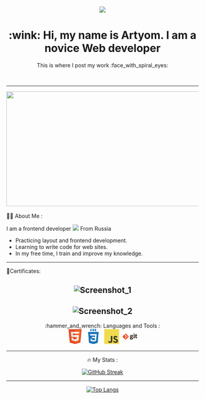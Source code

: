 ###
<div id="header" align="center">
  <img src="https://media4.giphy.com/media/11c7UUfN4eoHF6/giphy.gif" width="500"/>
</div>
<div id="text" align="center">
  <h1> :wink: Hi, my name is Artyom. I am a novice Web developer </h1>
  <p> This is where I post my work :face_with_spiral_eyes: </p>
  <img src="https://komarev.com/ghpvc/?username=DarcTorim&style=flat-square&color=blue" alt=""/>
</div>

---

 <div align="center">
  <img src="https://media4.giphy.com/media/bGgsc5mWoryfgKBx1u/giphy.gif" width="600" height="300"/>
  </div>

:man_technologist: About Me :
  
I am a frontend developer <img src="https://media.giphy.com/media/WUlplcMpOCEmTGBtBW/giphy.gif" width="30"> From Russia

- Practicing layout and frontend development.
- Learning to write code for web sites.
- In my free time, I train and improve my knowledge.

---

:exploding_head:Certificates:
<div align="center">
  
  ![Screenshot_1](https://user-images.githubusercontent.com/124584927/221443728-a8046d2a-52fa-42f3-ad7b-7f0bc2f226c9.png)
  ---
  
  ![Screenshot_2](https://user-images.githubusercontent.com/124584927/221443738-06353f8b-e9be-44db-8d7e-9ec2729089c4.png)
  ---
</div>

<div align="center">
:hammer_and_wrench: Languages and Tools :
<div>
  <img src="https://github.com/devicons/devicon/blob/master/icons/html5/html5-original.svg" title="HTML5" alt="HTML" width="40" height="40"/>&nbsp;
  <img src="https://github.com/devicons/devicon/blob/master/icons/css3/css3-plain-wordmark.svg"  title="CSS3" alt="CSS" width="40" height="40"/>&nbsp;
  <img src="https://github.com/devicons/devicon/blob/master/icons/javascript/javascript-original.svg" title="JavaScript" alt="JavaScript" width="40" height="40"/>&nbsp;
  <img src="https://github.com/devicons/devicon/blob/master/icons/git/git-original-wordmark.svg" title="Git" **alt="Git" width="40" height="40"/>
  </div>
  
  ---
  :fire: My Stats :
  
  
  [![GitHub Streak](http://github-readme-streak-stats.herokuapp.com?user=DarcTorim&theme=dark&hide_border=&locale=ru)](https://git.io/streak-stats)
  
  ---
  
[![Top Langs](https://github-readme-stats.vercel.app/api/top-langs/?username=DarcTorim&layout=compact&theme=vision-friendly-dark)](https://github.com/anuraghazra/github-readme-stats)
